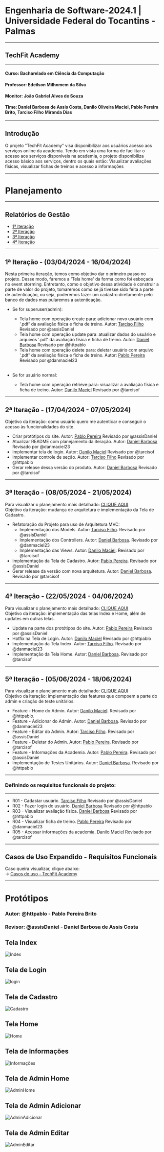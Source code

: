 # Engenharia de Software-2024.1 | Universidade Federal do Tocantins - Palmas

---
## TechFit Academy

---
#### Curso: Bacharelado em Ciência da Computação
#### Professor: Edeilson Milhomem da Silva
#### Monitor: João Gabriel Alves de Souza
#### Time: Daniel Barbosa de Assis Costa, Danilo Oliveira Maciel, Pablo Pereira Brito, Tarciso Filho Miranda Dias

---
## Introdução 

O projeto "TechFit Academy" visa disponibilizar aos usuários acesso aos serviços online da academia. Tendo em vista uma forma de facilitar o acesso aos serviços disponíveis na academia, o projeto disponibiliza acesso básico aos serviços, dentro os quais estão: Visualizar avaliações físicas, visualizar fichas de treinos e acesso a informações

---
# Planejamento

---
## Relatórios de Gestão
- [1ª Iteração](Relatorios%20de%20Gestao/Relatórios%20de%20Gestão%20-%20Iteração%20%231.md)
- [2ª Iteração](Relatorios%20de%20Gestao/Relatórios%20de%20Gestão%20-%20Iteração%20%232.md)
- [3ª Iteração](Relatorios%20de%20Gestao/Relatórios%20de%20Gestão%20-%20Iteração%20%233.md)
- [4ª Iteração](Relatorios%20de%20Gestao/Relatórios%20de%20Gestão%20-%20Iteração%20%234.md)

---
## 1ª Iteração - (03/04/2024 - 16/04/2024)

Nesta primeira iteração, temos como objetivo dar o primeiro passo no projeto. Desse modo, faremos a 'Tela home' da forma como foi esboçada no event storming. Entretanto, como o objetivo dessa atividade é construir a parte de valor do projeto, tomaremos como se já tivesse sido feita a parte de autenticação, ou seja, poderemos fazer um cadastro diretamente pelo banco de dados mas pularemos a autenticação.

- Se for superuser(admin):
  - Tela home com operação create para: adicionar novo usuário com '.pdf' da avaliação física e ficha de treino. Autor: [Tarciso Filho](https://github.com/tarcisof) Revisado por @assisDaniel
  - Tela home com operação update para: atualizar dados do usuário e arquivos '.pdf' da avaliação física e ficha de treino. Autor: [Daniel Barbosa](https://github.com/assisDaniel) Revisado por @httpablo
  - Tela home com operação delete para: deletar usuário com arquivo '.pdf' da avaliação física e ficha de treino. Autor: [Pablo Pereira](https://github.com/httpablo) Revisado por @danmaciel23
  
  <br>
  
- Se for usuário normal:
  - Tela home com operação retrieve para: visualizar a avaliação física e ficha de treino. Autor: [Danilo Maciel](https://github.com/danmaciel23) Revisado por @tarcisof

---
## 2ª Iteração - (17/04/2024 - 07/05/2024)
Objetivo da iteração: como usuário quero me autenticar e conseguir o acesso às funcionalidades do site. <br>

- Criar protótipos do site. Autor: [Pablo Pereira](https://github.com/httpablo) Revisado por @assisDaniel
- Atualizar README com planejamento da iteração. Autor: [Daniel Barbosa](https://github.com/assisDaniel) Revisado por @danmaciel23
- Implementar tela de login. Autor: [Danilo Maciel](https://github.com/danmaciel23) Revisado por @tarcisof
- Implementar controle de seção. Autor: [Tarciso Filho](https://github.com/tarcisof) Revisado por @httpablo
- Gerar release dessa versão do produto. Autor: [Daniel Barbosa](https://github.com/assisDaniel) Revisado por @tarcisof

---
## 3ª Iteração - (08/05/2024 - 21/05/2024)
Para visualizar o planejamento mais detalhado: [CLIQUE AQUI](https://github.com/users/assisDaniel/projects/5)<br>
Objetivo da iteração: mudança de arquitetura e implementação da Tela de Cadastro. <br>

- Refatoração do Projeto para uso de Arquitetura MVC:
  - Implementação dos Models. Autor: [Tarciso Filho](https://github.com/tarcisof). Revisado por @assisDaniel
  - Implementação dos Controllers. Autor: [Daniel Barbosa](https://github.com/assisDaniel). Revisado por @danmaciel23
  - Implementação das Views. Autor: [Danilo Maciel](https://github.com/danmaciel23). Revisado por @tarcisof
- Implementação da Tela de Cadastro. Autor: [Pablo Pereira](https://github.com/httpablo). Revisado por @assisDaniel
- Gerar release da versão com nova arquitetura. Autor: [Daniel Barbosa](https://github.com/assisDaniel). Revisado por @tarcisof

---
## 4ª Iteração - (22/05/2024 - 04/06/2024)
Para visualizar o planejamento mais detalhado: [CLIQUE AQUI](https://github.com/users/assisDaniel/projects/5)<br>
Objetivo da iteração: implementação das telas Index e Home, além de updates em outras telas.<br>

- Update na parte dos protótipos do site. Autor: [Pablo Pereira](https://github.com/httpablo) Revisado por @assisDaniel
- Hotfix na Tela de Login. Autor: [Danilo Maciel](https://github.com/danmaciel23) Revisado por @httpablo
- Implementação da Tela Index. Autor: [Tarciso Filho](https://github.com/tarcisof). Revisado por @danmaciel23
- Implementação da Tela Home. Autor: [Daniel Barbosa](https://github.com/assisDaniel). Revisado por @tarcisof

---
## 5ª Iteração - (05/06/2024 - 18/06/2024)
Para visualizar o planejamento mais detalhado: [CLIQUE AQUI](https://github.com/users/assisDaniel/projects/5)<br>
Objetivo da iteração: implementação das features que compoem a parte do admin e criação de teste unitários.

- Feature - Home do Admin. Autor: [Danilo Maciel](https://github.com/danmaciel23). Revisado por @httpablo.
- Feature - Adicionar do Admin. Autor: [Daniel Barbosa](https://github.com/assisDaniel). Revisado por @danmaciel23
- Feature - Editar do Admin. Autor: [Tarciso Filho](https://github.com/tarcisof). Revisado por @assisDaniel
- Feature - Deletar do Admin. Autor: [Pablo Pereira](https://github.com/httpablo). Revisado por @tarcisof
- Feature - Informações da Academia. Autor: [Pablo Pereira](https://github.com/httpablo). Revisado por @assisDaniel
- Implementação de Testes Unitários. Autor: [Daniel Barbosa](https://github.com/assisDaniel). Revisado por @httpablo

---
### Definindo os requisitos funcionais do projeto:

---

 - R01 - Cadastar usuário. [Tarciso Filho](https://github.com/tarcisof) Revisado por @assisDaniel
 - R02 - Fazer login do usuário. [Daniel Barbosa](https://github.com/assisDaniel) Revisado por @httpablo
 - R03 - Visualizar avaliação física. [Daniel Barbosa](https://github.com/assisDaniel) Revisado por @httpablo
 - R04 - Visualizar ficha de treino. [Pablo Pereira](https://github.com/httpablo) Revisado por @danmaciel23
 - R05 - Acessar informações da academia. [Danilo Maciel](https://github.com/danmaciel23) Revisado por @tarcisof

---
## Casos de Uso Expandido - Requisitos Funcionais
Caso queira visualizar, clique abaixo: <br>
-> [Casos de uso - TechFit Academy](Casos%20de%20Uso/casosDeUso.md)

---

# **Protótipos**
### Autor: @httpablo - Pablo Pereira Brito
### Revisor: @assisDaniel - Daniel Barbosa de Assis Costa

## Tela Index
![Index](Prototipos/index.png)

## Tela de Login
![login](Prototipos/login.png)

## Tela de Cadastro
![Cadastro](Prototipos/cadastro.png)

## Tela Home
![Home](Prototipos/home.png)

## Tela de Informações
![Informações](Prototipos/informacoes.png)

## Tela de Admin Home
![AdminHome](Prototipos/adminHome.png)

## Tela de Admin Adicionar
![AdminAdicionar](Prototipos/adminAdicionar.png)

## Tela de Admin Editar
![AdminEditar](Prototipos/adminEditar.png)
